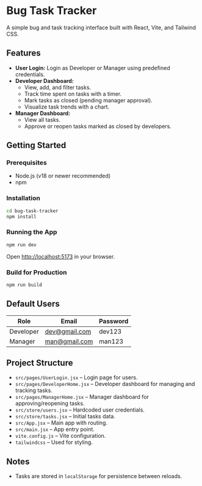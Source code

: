 # Bug Task Tracker

A simple bug and task tracking interface built with React, Vite, and Tailwind CSS.

## Features

- **User Login:** Login as Developer or Manager using predefined credentials.
- **Developer Dashboard:**
  - View, add, and filter tasks.
  - Track time spent on tasks with a timer.
  - Mark tasks as closed (pending manager approval).
  - Visualize task trends with a chart.
- **Manager Dashboard:**
  - View all tasks.
  - Approve or reopen tasks marked as closed by developers.

## Getting Started

### Prerequisites

- Node.js (v18 or newer recommended)
- npm

### Installation

```sh
cd bug-task-tracker
npm install
```

### Running the App

```sh
npm run dev
```

Open [http://localhost:5173](http://localhost:5173) in your browser.

### Build for Production

```sh
npm run build
```
## Default Users

| Role      | Email           | Password |
|-----------|-----------------|----------|
| Developer | dev@gmail.com   | dev123   |
| Manager   | man@gmail.com   | man123   |

## Project Structure

- `src/pages/UserLogin.jsx` – Login page for users.
- `src/pages/DeveloperHome.jsx` – Developer dashboard for managing and tracking tasks.
- `src/pages/ManagerHome.jsx` – Manager dashboard for approving/reopening tasks.
- `src/store/users.jsx` – Hardcoded user credentials.
- `src/store/tasks.jsx` – Initial tasks data.
- `src/App.jsx` – Main app with routing.
- `src/main.jsx` – App entry point.
- `vite.config.js` – Vite configuration.
- `tailwindcss` – Used for styling.

## Notes

- Tasks are stored in `localStorage` for persistence between reloads.